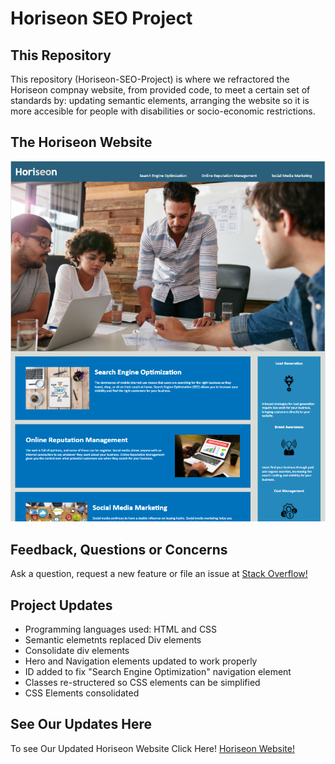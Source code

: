 # Horiseon SEO Project

## This Repository
This repository (Horiseon-SEO-Project) is where we refractored the Horiseon compnay website, from provided code, to meet a certain set of standards by: updating semantic elements, arranging the website so it is more accesible for people with disabilities or socio-economic restrictions.

## The Horiseon Website
![Image of Horiseon Website](https://github.com/enzonsn/Horiseion-SEO-Project/blob/main/assets/images/Web.PNG)

## Feedback, Questions or Concerns
Ask a question, request a new feature or file an issue at [Stack Overflow!](https://github.com/enzonsn)


## Project Updates

* Programming languages used: HTML and CSS
* Semantic elemetnts replaced Div elements
* Consolidate div elements
* Hero and Navigation elements updated to work properly
* ID added to fix "Search Engine Optimization" navigation element
* Classes re-structered so CSS elements can be simplified
* CSS Elements consolidated

##  See Our Updates Here
To see Our Updated Horiseon Website Click Here! [Horiseon Website!](https://enzonsn.github.io/Horiseion-SEO-Project/)
